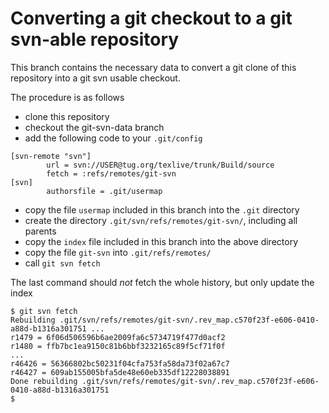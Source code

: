 
Converting a git checkout to a git svn-able repository
======================================================

This branch contains the necessary data to convert a git clone of this
repository into a git svn usable checkout.

The procedure is as follows

- clone this repository
- checkout the git-svn-data branch
- add the following code to your `.git/config`

````
[svn-remote "svn"]
        url = svn://USER@tug.org/texlive/trunk/Build/source
        fetch = :refs/remotes/git-svn
[svn]
        authorsfile = .git/usermap
````

- copy the file `usermap` included in this branch into the `.git` 
  directory
- create the directory `.git/svn/refs/remotes/git-svn/`, including all parents 
- copy the `index` file included in this branch into the above directory
- copy the file `git-svn` into `.git/refs/remotes/`
- call `git svn fetch`

The last command should *not* fetch the whole history, but only update
the index

````
$ git svn fetch
Rebuilding .git/svn/refs/remotes/git-svn/.rev_map.c570f23f-e606-0410-a88d-b1316a301751 ...
r1479 = 6f06d506596b6ae2009fa6c5734719f477d0acf2
r1480 = ffb7bc1ea9150c81b6bbf3232165c89f5cf71f0f
...
r46426 = 56366802bc50231f04cfa753fa58da73f02a67c7
r46427 = 609ab155005bfa5de48e60eb335df12228038891
Done rebuilding .git/svn/refs/remotes/git-svn/.rev_map.c570f23f-e606-0410-a88d-b1316a301751
$
````

